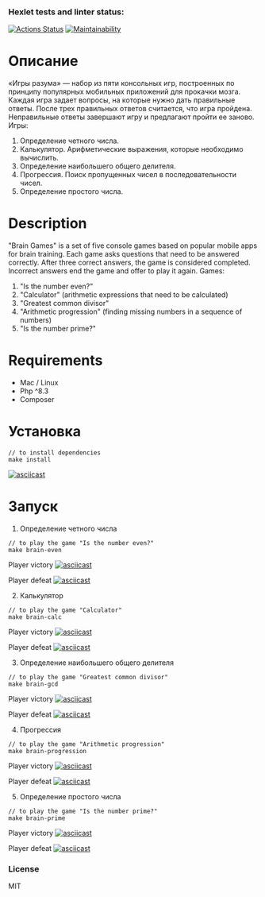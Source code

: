 ### Hexlet tests and linter status:
[![Actions Status](https://github.com/Small-Annie/php-project-45/actions/workflows/hexlet-check.yml/badge.svg)](https://github.com/Small-Annie/php-project-45/actions)
[![Maintainability](https://api.codeclimate.com/v1/badges/bed77cd265e0e6cde83b/maintainability)](https://codeclimate.com/github/Small-Annie/php-project-45/maintainability)

# Описание

«Игры разума» — набор из пяти консольных игр, построенных по принципу популярных мобильных приложений для прокачки мозга. Каждая игра задает вопросы, на которые нужно дать правильные ответы. После трех правильных ответов считается, что игра пройдена. Неправильные ответы завершают игру и предлагают пройти ее заново. Игры:

1) Определение четного числа.
2) Калькулятор. Арифметические выражения, которые необходимо вычислить.
3) Определение наибольшего общего делителя.
4) Прогрессия. Поиск пропущенных чисел в последовательности чисел.
5) Определение простого числа.

# Description

"Brain Games" is a set of five console games based on popular mobile apps for brain training. Each game asks questions that need to be answered correctly. After three correct answers, the game is considered completed. Incorrect answers end the game and offer to play it again. Games:

1) "Is the number even?"
2) "Calculator" (arithmetic expressions that need to be calculated)
3) "Greatest common divisor"
4) "Arithmetic progression" (finding missing numbers in a sequence of numbers)
5) "Is the number prime?"

# Requirements

* Mac / Linux
* Php ^8.3
* Composer

# Установка

```
// to install dependencies
make install
```

[![asciicast](https://asciinema.org/a/1VPFBlxBIUAVxsPnKsmrcl7WM.svg)](https://asciinema.org/a/1VPFBlxBIUAVxsPnKsmrcl7WM)

# Запуск 

1) Определение четного числа

```
// to play the game "Is the number even?"
make brain-even
```

Player victory
[![asciicast](https://asciinema.org/a/zY1arLlah55r4ltk0HIhpAVTL.svg)](https://asciinema.org/a/zY1arLlah55r4ltk0HIhpAVTL)

Player defeat
[![asciicast](https://asciinema.org/a/xtNQ40N0ehgDrdXxxr2TQV7Qg.svg)](https://asciinema.org/a/xtNQ40N0ehgDrdXxxr2TQV7Qg)

2) Калькулятор

```
// to play the game "Calculator"
make brain-calc
```

Player victory
[![asciicast](https://asciinema.org/a/nOfJttYFCMSwQFdOe11u5lnBX.svg)](https://asciinema.org/a/nOfJttYFCMSwQFdOe11u5lnBX)

Player defeat
[![asciicast](https://asciinema.org/a/cgLzOtrh8rAqOfbLVz6Xmy3n6.svg)](https://asciinema.org/a/cgLzOtrh8rAqOfbLVz6Xmy3n6)

3) Определение наибольшего общего делителя

```
// to play the game "Greatest common divisor"
make brain-gcd 
```

Player victory
[![asciicast](https://asciinema.org/a/oz7bS7rPxYtMqd1Uvw368kP8W.svg)](https://asciinema.org/a/oz7bS7rPxYtMqd1Uvw368kP8W)

Player defeat
[![asciicast](https://asciinema.org/a/VWgNaxxIbOzoHVCmVZ7VKbJWg.svg)](https://asciinema.org/a/VWgNaxxIbOzoHVCmVZ7VKbJWg)

4) Прогрессия

```
// to play the game "Arithmetic progression"
make brain-progression
```

Player victory
[![asciicast](https://asciinema.org/a/cvBeee9PvbbP2H3HUpvRAS7xc.svg)](https://asciinema.org/a/cvBeee9PvbbP2H3HUpvRAS7xc)

Player defeat
[![asciicast](https://asciinema.org/a/qfPCV2EPMarGIAX3TODL14rM9.svg)](https://asciinema.org/a/qfPCV2EPMarGIAX3TODL14rM9)

5) Определение простого числа 

```
// to play the game "Is the number prime?"
make brain-prime
```

Player victory
[![asciicast](https://asciinema.org/a/7lfaJFacg7nhkNr0638ezEERD.svg)](https://asciinema.org/a/7lfaJFacg7nhkNr0638ezEERD)

Player defeat
[![asciicast](https://asciinema.org/a/meuJ5cnmI5rjvI8w1fQESQrq9.svg)](https://asciinema.org/a/meuJ5cnmI5rjvI8w1fQESQrq9)

### License

MIT